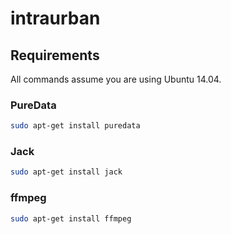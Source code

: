 # intraurban

## Requirements

All commands assume you are using Ubuntu 14.04.

### PureData
```bash
sudo apt-get install puredata
```

### Jack
```bash
sudo apt-get install jack
```

### ffmpeg
```bash
sudo apt-get install ffmpeg
```